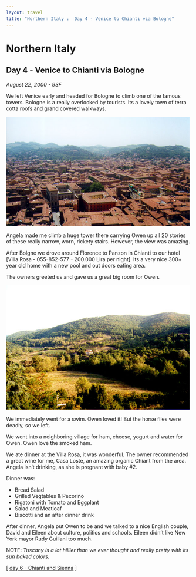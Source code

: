 ```yaml
---
layout: travel
title: "Northern Italy :  Day 4 - Venice to Chianti via Bologne"
---
```


Northern Italy
==============

Day 4 - Venice to Chianti via Bologne
-------------------------------------

*August 22, 2000 - 93F*

We left Venice early and headed for Bologne to climb one of the famous
towers. Bologne is a really overlooked by tourists. Its a lovely town of
terra cotta roofs and grand covered walkways.

<a href="/assets/images/travel/italy/bologne.jpg" title="Bologne Rooftops"><img src="/assets/images/travel/italy/bologne.jpg" width="500" alt="Bologne Rooftops"></a>

Angela made me climb a huge tower there carrying Owen up all 20 stories
of these really narrow, worn, rickety stairs. However, the view was
amazing.

After Bolgne we drove around Florence to Panzon in Chianti to our hotel
\[Villa Rosa - 055-852-577 - 200.000 Lira per night\]. Its a very nice
300+ year old home with a new pool and out doors eating area.

The owners greeted us and gave us a great big room for Owen.

<a href="/assets/images/travel/italy/chiantijpg" title="Chianti View"><img src="/assets/images/travel/italy/chianti.jpg" width="500" alt="Chianti View"></a>

We immediately went for a swim. Owen loved it! But the horse flies were
deadly, so we left.

We went into a neighboring village for ham, cheese, yogurt and water for
Owen. Owen love the smoked ham.

We ate dinner at the Villa Rosa, it was wonderful. The owner recommended
a great wine for me, Casa Loste, an amazing organic Chiant from the
area. Angela isn’t drinking, as she is pregnant with baby \#2.

Dinner was:

-   Bread Salad
-   Grilled Vegtables & Pecorino
-   Rigatoni with Tomato and Eggplant
-   Salad and Meatloaf
-   Biscotti and an after dinner drink

After dinner, Angela put Owen to be and we talked to a nice English
couple, David and Eileen about culture, politics and schools. Eileen
didn’t like New York mayor Rudy Guillani too much.

NOTE: *Tuscany is a lot hillier than we ever thought and really pretty
with its sun baked colors.*

\[ [day 6 - Chianti and Sienna](/travel/italy/day6.html) \]

